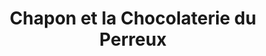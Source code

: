 ---
title: "Chapon et la Chocolaterie du Perreux"
url: /le-perreux-sur-marne/chapon-et-la-chocolaterie-du-perreux/
shop: chocolat
---